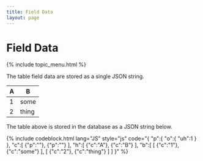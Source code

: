 ```yaml
---
title: Field Data
layout: page
---
```


<h1>Field Data</h1>

{% include topic_menu.html %}

The table field data are stored as a single JSON string.

<table class="sample-table">
	<thead>
		<th>A</th>
		<th>B</th>
	</thead>
	<tbody>
		<tr>
			<td>1</td>
			<td>some</td>
		</tr>
		<tr>
			<td>2</td>
			<td>thing</td>
		</tr>
	</tbody>
</table>

The table above is stored in the database as a JSON string below.

{% include codeblock.html
lang="JS"
style="js"
code="{
	&quot;p&quot;:{
		&quot;o&quot;:{
			&quot;uh&quot;:1
		}
	},
	&quot;c&quot;:[
		{&quot;p&quot;:&quot;&quot;},
		{&quot;p&quot;:&quot;&quot;}
	],
	&quot;h&quot;:[
		{&quot;c&quot;:&quot;A&quot;},
		{&quot;c&quot;:&quot;B&quot;}
	],
	&quot;b&quot;:[
		[
			{&quot;c&quot;:&quot;1&quot;},
			{&quot;c&quot;:&quot;some&quot;}
		],
		[
			{&quot;c&quot;:&quot;2&quot;},
			{&quot;c&quot;:&quot;thing&quot;}
		]
	]
}"
%}
